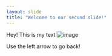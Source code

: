 ```yaml
---
layout: slide
title: "Welcome to our second slide!"
---
```

Hey! This is my text 
![image](https://user-images.githubusercontent.com/84486494/119596264-b043af00-bd93-11eb-80bd-cb62a9c411da.png)

Use the left arrow to go back!
